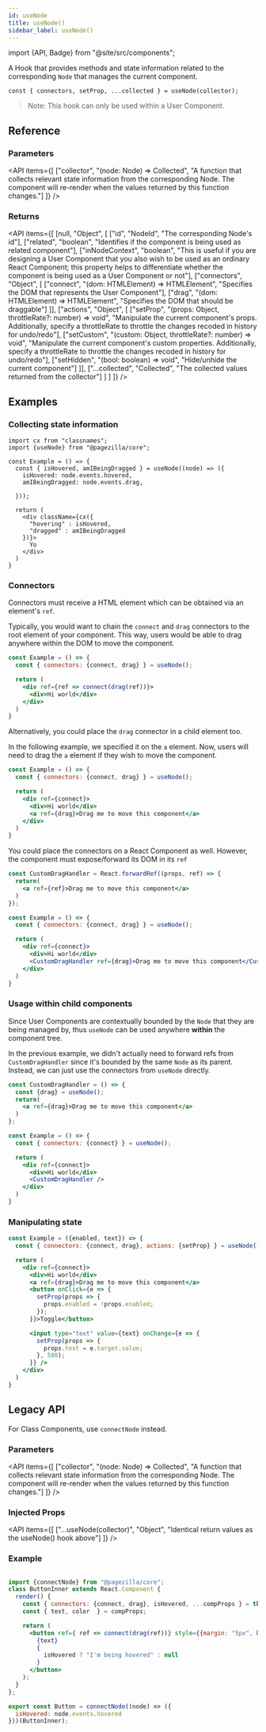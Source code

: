 ```yaml
---
id: useNode
title: useNode()
sidebar_label: useNode()
---
```


import {API, Badge} from "@site/src/components";

<Badge type="hook" />


A Hook that provides methods and state information related to the corresponding `Node` that manages the current component. 

```tsx
const { connectors, setProp, ...collected } = useNode(collector);
```

> Note: This hook can only be used within a User Component. 


## Reference
### Parameters
<API items={[
  ["collector", "(node: Node) => Collected", "A function that collects relevant state information from the corresponding Node. The component will re-render when the values returned by this function changes."]
]} /> 

### Returns


<API items={[
  [null, "Object", [
    ["id", "NodeId", "The corresponding Node's id"],
    ["related", "boolean", "Identifies if the component is being used as related component"],
    ["inNodeContext", "boolean", "This is useful if you are designing a User Component that you also wish to be used as an ordinary React Component; this property helps to differentiate whether the component is being used as a User Component or not"],
    ["connectors", "Object", [
      ["connect", "(dom: HTMLElement) => HTMLElement", "Specifies the DOM that represents the User Component"],
      ["drag", "(dom: HTMLElement) => HTMLElement", "Specifies the DOM that should be draggable"]
    ]],
    ["actions", "Object", [
      ["setProp", "(props: Object, throttleRate?: number) => void", "Manipulate the current component's props. Additionally, specify a throttleRate to throttle the changes recoded in history for undo/redo"],
      ["setCustom", "(custom: Object, throttleRate?: number) => void", "Manipulate the current component's custom properties. Additionally, specify a throttleRate to throttle the changes recoded in history for undo/redo"],
      ["setHidden", "(bool: boolean) => void", "Hide/unhide the current component"]
    ]],
    ["...collected", "Collected", "The collected values returned from the collector"]
  ]
  ]
]} />


## Examples

### Collecting state information
```tsx
import cx from "classnames";
import {useNode} from "@pagezilla/core";

const Example = () => {
  const { isHovered, amIBeingDragged } = useNode((node) => ({
    isHovered: node.events.hovered,
    amIBeingDragged: node.events.drag,

  }));

  return (
    <div className={cx({
      "hovering" : isHovered,
      "dragged" : amIBeingDragged
    })}>
      Yo
    </div>
  )
}
```

### Connectors
Connectors must receive a HTML element which can be obtained via an element's `ref`.


Typically, you would want to chain the `connect` and `drag` connectors to the root element of your component. This way, users would be able to drag anywhere within the DOM to move the component.
```jsx
const Example = () => {
  const { connectors: {connect, drag} } = useNode();

  return (
    <div ref={ref => connect(drag(ref))}>
      <div>Hi world</div>
    </div>
  )
}
```

Alternatively, you could place the `drag` connector in a child element too.

In the following example, we specified it on the `a` element. Now, users will need to drag the `a` element if they wish to move the component.
```jsx
const Example = () => {
  const { connectors: {connect, drag} } = useNode();

  return (
    <div ref={connect}>
      <div>Hi world</div>
      <a ref={drag}>Drag me to move this component</a>
    </div>
  )
}
```

You could place the connectors on a React Component as well. However, the component must expose/forward its DOM in its `ref`
```jsx
const CustomDragHandler = React.forwardRef((props, ref) => {
  return(
    <a ref={ref}>Drag me to move this component</a>
  )
});

const Example = () => {
  const { connectors: {connect, drag} } = useNode();

  return (
    <div ref={connect}>
      <div>Hi world</div>
      <CustomDragHandler ref={drag}>Drag me to move this component</CustomDragHandler>
    </div>
  )
}
```

### Usage within child components
Since User Components are contextually bounded by the `Node` that they are being managed by, thus `useNode` can be used anywhere **within** the component tree.

In the previous example, we didn't actually need to forward refs from `CustomDragHandler` since it's bounded by the same `Node` as its parent. Instead, we can just use the connectors from `useNode` directly.


```jsx
const CustomDragHandler = () => {
  const {drag} = useNode();
  return(
    <a ref={drag}>Drag me to move this component</a>
  )
};

const Example = () => {
  const { connectors: {connect} } = useNode();

  return (
    <div ref={connect}>
      <div>Hi world</div>
      <CustomDragHandler />
    </div>
  )
}
```



### Manipulating state

```jsx
const Example = ({enabled, text}) => {
  const { connectors: {connect, drag}, actions: {setProp} } = useNode();

  return (
    <div ref={connect}>
      <div>Hi world</div>
      <a ref={drag}>Drag me to move this component</a>
      <button onClick={e => {
        setProp(props => {
          props.enabled = !props.enabled;
        });
      }}>Toggle</button>

      <input type="text" value={text} onChange={e => {
        setProp(props => {
          props.text = e.target.value;
        }, 500);
      }} />
    </div>
  )
}
```


## Legacy API
For Class Components, use `connectNode` instead.

<Badge type="hoc" title={false} />


### Parameters
<API items={[
  ["collector", "(node: Node) => Collected", "A function that collects relevant state information from the corresponding Node. The component will re-render when the values returned by this function changes."]
]} /> 

### Injected Props
<API items={[
  ["...useNode(collector)", "Object", "Identical return values as the useNode() hook above"]
]} /> 


### Example
```jsx

import {connectNode} from "@pagezilla/core";
class ButtonInner extends React.Component {
  render() {
    const { connectors: {connect, drag}, isHovered, ...compProps } = this.props;
    const { text, color  } = compProps;

    return (
      <button ref={ ref => connect(drag(ref))} style={{margin: "5px", backgroundColor: color}} >
        {text}
        {
          isHovered ? "I'm being hovered" : null
        }
      </button>
    );
  }
};

export const Button = connectNode((node) => ({
  isHovered: node.events.hovered
}))(ButtonInner);

```

